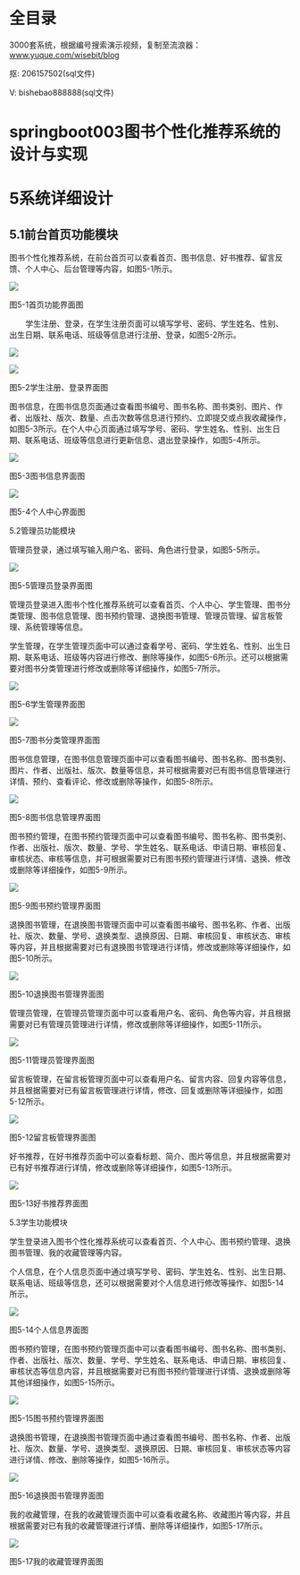 # 全目录

3000套系统，根据编号搜索演示视频，复制至流浪器：www.yuque.com/wisebit/blog


<p>抠: 206157502(sql文件)</p>
<p>V: bishebao888888(sql文件)</p>

# springboot003图书个性化推荐系统的设计与实现



# 5系统详细设计

## 5.1前台首页功能模块

图书个性化推荐系统，在前台首页可以查看首页、图书信息、好书推荐、留言反馈、个人中心、后台管理等内容，如图5-1所示。

![](/md/blog.015.png)

图5-1首页功能界面图



`    `学生注册、登录，在学生注册页面可以填写学号、密码、学生姓名、性别、出生日期、联系电话、班级等信息进行注册、登录，如图5-2所示。

![](/md/blog.016.png)

![](/md/blog.017.png)

图5-2学生注册、登录界面图

图书信息，在图书信息页面通过查看图书编号、图书名称、图书类别、图片、作者、出版社、版次、数量、点击次数等信息进行预约、立即提交或点我收藏操作，如图5-3所示。在个人中心页面通过填写学号、密码、学生姓名、性别、出生日期、联系电话、班级等信息进行更新信息、退出登录操作，如图5-4所示。

![](/md/blog.018.png)

图5-3图书信息界面图

![](/md/blog.019.png)

图5-4个人中心界面图

5.2管理员功能模块

管理员登录，通过填写输入用户名、密码、角色进行登录，如图5-5所示。

![](/md/blog.020.png)

图5-5管理员登录界面图

管理员登录进入图书个性化推荐系统可以查看首页、个人中心、学生管理、图书分类管理、图书信息管理、图书预约管理、退换图书管理、管理员管理、留言板管理、系统管理等信息。

学生管理，在学生管理页面中可以通过查看学号、密码、学生姓名、性别、出生日期、联系电话、班级等内容进行修改、删除等操作，如图5-6所示。还可以根据需要对图书分类管理进行修改或删除等详细操作，如图5-7所示。

![](/md/blog.021.png)

图5-6学生管理界面图

![](/md/blog.022.png)

图5-7图书分类管理界面图

图书信息管理，在图书信息管理页面中可以查看图书编号、图书名称、图书类别、图片、作者、出版社、版次、数量等信息，并可根据需要对已有图书信息管理进行详情、预约、查看评论、修改或删除等操作，如图5-8所示。

![](/md/blog.023.png)

图5-8图书信息管理界面图

图书预约管理，在图书预约管理页面中可以查看图书编号、图书名称、图书类别、作者、出版社、版次、数量、学号、学生姓名、联系电话、申请日期、审核回复、审核状态、审核等信息，并可根据需要对已有图书预约管理进行详情、退换、修改或删除等详细操作，如图5-9所示。

![](/md/blog.024.png)

图5-9图书预约管理界面图

退换图书管理，在退换图书管理页面中可以查看图书编号、图书名称、作者、出版社、版次、数量、学号、退换类型、退换原因、日期、审核回复、审核状态、审核等内容，并且根据需要对已有退换图书管理进行详情，修改或删除等详细操作，如图5-10所示。

![](/md/blog.025.png)

图5-10退换图书管理界面图

管理员管理，在管理员管理页面中可以查看用户名、密码、角色等内容，并且根据需要对已有管理员管理进行详情，修改或删除等详细操作，如图5-11所示。

![](/md/blog.026.png)

图5-11管理员管理界面图


留言板管理，在留言板管理页面中可以查看用户名、留言内容、回复内容等信息，并且根据需要对已有留言板管理进行详情，修改、回复或删除等详细操作，如图5-12所示。

![](/md/blog.020.png)

图5-12留言板管理界面图

好书推荐，在好书推荐页面中可以查看标题、简介、图片等信息，并且根据需要对已有好书推荐进行详情，修改或删除等详细操作，如图5-13所示。

![](/md/blog.027.png)

图5-13好书推荐界面图




5.3学生功能模块

学生登录进入图书个性化推荐系统可以查看首页、个人中心、图书预约管理、退换图书管理、我的收藏管理等内容。

个人信息，在个人信息页面中通过填写学号、密码、学生姓名、性别、出生日期、联系电话、班级等信息，还可以根据需要对个人信息进行修改等操作、如图5-14所示。

![](/md/blog.028.png)

图5-14个人信息界面图

图书预约管理，在图书预约管理页面中可以查看图书编号、图书名称、图书类别、作者、出版社、版次、数量、学号、学生姓名、联系电话、申请日期、审核回复、审核状态等信息内容，并且根据需要对已有图书预约管理进行详情、退换或删除等其他详细操作，如图5-15所示。

![](/md/blog.029.png)

图5-15图书预约管理界面图

退换图书管理，在退换图书管理页面中通过查看图书编号、图书名称、作者、出版社、版次、数量、学号、退换类型、退换原因、日期、审核回复、审核状态等内容进行详情、修改、删除等操作，如图5-16所示。

![](/md/blog.030.png)

图5-16退换图书管理界面图

我的收藏管理，在我的收藏管理页面中可以查看收藏名称、收藏图片等内容，并且根据需要对已有我的收藏管理进行详情、删除等详细操作，如图5-17所示。

![](/md/blog.031.png)

图5-17我的收藏管理界面图











